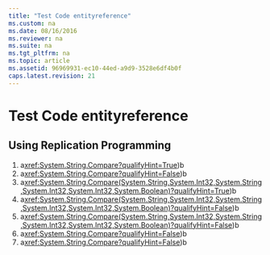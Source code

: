 ```yaml
---
title: "Test Code entityreference"
ms.custom: na
ms.date: 08/16/2016
ms.reviewer: na
ms.suite: na
ms.tgt_pltfrm: na
ms.topic: article
ms.assetid: 96969931-ec10-44ed-a9d9-3528e6df4b0f
caps.latest.revision: 21
---
```

# Test Code entityreference
##  <a name="ReplProg"></a> Using Replication Programming  
 1. a<xref:System.String.Compare?qualifyHint=True>)b 
 2. a<xref:System.String.Compare?qualifyHint=False>)b 
 3. a<xref:System.String.Compare(System.String,System.Int32,System.String,System.Int32,System.Int32,System.Boolean)?qualifyHint=True>)b 
 4. a<xref:System.String.Compare(System.String,System.Int32,System.String,System.Int32,System.Int32,System.Boolean)?qualifyHint=False>)b 
 5. a<xref:System.String.Compare(System.String,System.Int32,System.String,System.Int32,System.Int32,System.Boolean)?qualifyHint=False>)b 
 6. a<xref:System.String.Compare?qualifyHint=False>)b
 7. a<xref:System.String.Compare?qualifyHint=False>)b